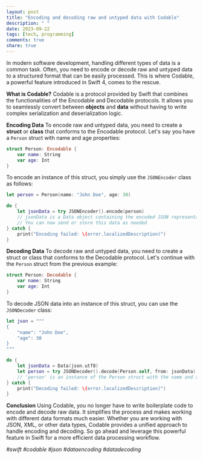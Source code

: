 ```yaml
---
layout: post
title: "Encoding and decoding raw and untyped data with Codable"
description: " "
date: 2023-09-22
tags: [tech, programming]
comments: true
share: true
---
```


In modern software development, handling different types of data is a common task. Often, you need to encode or decode raw and untyped data to a structured format that can be easily processed. This is where Codable, a powerful feature introduced in Swift 4, comes to the rescue.

**What is Codable?**
Codable is a protocol provided by Swift that combines the functionalities of the Encodable and Decodable protocols. It allows you to seamlessly convert between **objects** and **data** without having to write complex serialization and deserialization logic.

**Encoding Data**
To encode raw and untyped data, you need to create a **struct** or **class** that conforms to the Encodable protocol. Let's say you have a `Person` struct with name and age properties:

```swift
struct Person: Encodable {
    var name: String
    var age: Int
}
```

To encode an instance of this struct, you simply use the `JSONEncoder` class as follows:

```swift
let person = Person(name: "John Doe", age: 30)

do {
    let jsonData = try JSONEncoder().encode(person)
    // jsonData is a Data object containing the encoded JSON representation
    // You can now send or store this data as needed
} catch {
    print("Encoding failed: \(error.localizedDescription)")
}
```

**Decoding Data**
To decode raw and untyped data, you need to create a struct or class that conforms to the Decodable protocol. Let's continue with the `Person` struct from the previous example:

```swift
struct Person: Decodable {
    var name: String
    var age: Int
}
```

To decode JSON data into an instance of this struct, you can use the `JSONDecoder` class:

```swift
let json = """
{
    "name": "John Doe",
    "age": 30
}
"""

do {
    let jsonData = Data(json.utf8)
    let person = try JSONDecoder().decode(Person.self, from: jsonData)
    // 'person' is an instance of the Person struct with the name and age properties populated
} catch {
    print("Decoding failed: \(error.localizedDescription)")
}
```

**Conclusion**
Using Codable, you no longer have to write boilerplate code to encode and decode raw data. It simplifies the process and makes working with different data formats much easier. Whether you are working with JSON, XML, or other data types, Codable provides a unified approach to handle encoding and decoding. So go ahead and leverage this powerful feature in Swift for a more efficient data processing workflow.

*#swift #codable #json #dataencoding #datadecoding*